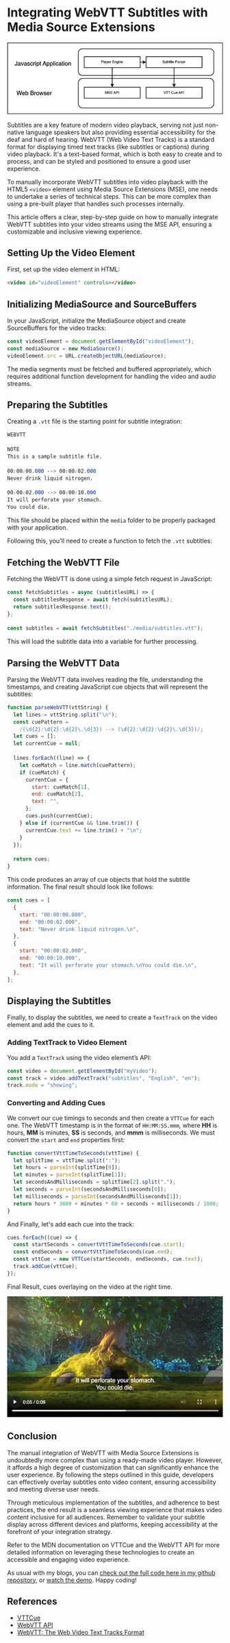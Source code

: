 # Integrating WebVTT Subtitles with Media Source Extensions

![Alt text](./mse-subtitles-web-vtt/player-engine-and-web-vtt.png)

Subtitles are a key feature of modern video playback, serving not just non-native language speakers but also providing essential accessibility for the deaf and hard of hearing. WebVTT (Web Video Text Tracks) is a standard format for displaying timed text tracks (like subtitles or captions) during video playback. It's a text-based format, which is both easy to create and to process, and can be styled and positioned to ensure a good user experience.

To manually incorporate WebVTT subtitles into video playback with the HTML5 `<video>` element using Media Source Extensions (MSE), one needs to undertake a series of technical steps. This can be more complex than using a pre-built player that handles such processes internally.

This article offers a clear, step-by-step guide on how to manually integrate WebVTT subtitles into your video streams using the MSE API, ensuring a customizable and inclusive viewing experience.

## Setting Up the Video Element

First, set up the video element in HTML:

```html
<video id="videoElement" controls></video>
```

## Initializing MediaSource and SourceBuffers

In your JavaScript, initialize the MediaSource object and create SourceBuffers for the video tracks:

```javascript
const videoElement = document.getElementById("videoElement");
const mediaSource = new MediaSource();
videoElement.src = URL.createObjectURL(mediaSource);
```

The media segments must be fetched and buffered appropriately, which requires additional function development for handling the video and audio streams.

## Preparing the Subtitles

Creating a `.vtt` file is the starting point for subtitle integration:

```css
WEBVTT

NOTE
This is a sample subtitle file.

00:00:00.000 --> 00:00:02.000
Never drink liquid nitrogen.

00:00:02.000 --> 00:00:10.000
It will perforate your stomach.
You could die.
```

This file should be placed within the `media` folder to be properly packaged with your application.

Following this, you'll need to create a function to fetch the `.vtt` subtitles:

## Fetching the WebVTT File

Fetching the WebVTT is done using a simple fetch request in JavaScript:

```javascript
const fetchSubtitles = async (subtitlesURL) => {
  const subtitlesResponse = await fetch(subtitlesURL);
  return subtitlesResponse.text();
};

const subtitles = await fetchSubtitles("./media/subtitles.vtt");
```

This will load the subtitle data into a variable for further processing.

## Parsing the WebVTT Data

Parsing the WebVTT data involves reading the file, understanding the timestamps, and creating JavaScript cue objects that will represent the subtitles:

```javascript
function parseWebVTT(vttString) {
  let lines = vttString.split("\n");
  const cuePattern =
    /(\d{2}:\d{2}:\d{2}\.\d{3}) --> (\d{2}:\d{2}:\d{2}\.\d{3})/;
  let cues = [];
  let currentCue = null;

  lines.forEach((line) => {
    let cueMatch = line.match(cuePattern);
    if (cueMatch) {
      currentCue = {
        start: cueMatch[1],
        end: cueMatch[2],
        text: "",
      };
      cues.push(currentCue);
    } else if (currentCue && line.trim()) {
      currentCue.text += line.trim() + "\n";
    }
  });

  return cues;
}
```

This code produces an array of cue objects that hold the subtitle information. The final result should look like follows:

```javascript
const cues = [
  {
    start: "00:00:00.000",
    end: "00:00:02.000",
    text: "Never drink liquid nitrogen.\n",
  },
  {
    start: "00:00:02.000",
    end: "00:00:10.000",
    text: "It will perforate your stomach.\nYou could die.\n",
  },
];
```

## Displaying the Subtitles

Finally, to display the subtitles, we need to create a `TextTrack` on the video element and add the cues to it.

### Adding TextTrack to Video Element

You add a `TextTrack` using the video element’s API:

```javascript
const video = document.getElementById("myVideo");
const track = video.addTextTrack("subtitles", "English", "en");
track.mode = "showing";
```

### Converting and Adding Cues

We convert our cue timings to seconds and then create a `VTTCue` for each one. The WebVTT timestamp is in the format of `HH:MM:SS.mmm`, where **HH** is hours, **MM** is minutes, **SS** is seconds, and **mmm** is milliseconds. We must convert the `start` and `end` properties first:

```javascript
function convertVttTimeToSeconds(vttTime) {
  let splitTime = vttTime.split(":");
  let hours = parseInt(splitTime[0]);
  let minutes = parseInt(splitTime[1]);
  let secondsAndMilliseconds = splitTime[2].split(".");
  let seconds = parseInt(secondsAndMilliseconds[0]);
  let milliseconds = parseInt(secondsAndMilliseconds[1]);
  return hours * 3600 + minutes * 60 + seconds + milliseconds / 1000;
}
```

And Finally, let's add each cue into the track:

```javascript
cues.forEach((cue) => {
  const startSeconds = convertVttTimeToSeconds(cue.start);
  const endSeconds = convertVttTimeToSeconds(cue.end);
  const vttCue = new VTTCue(startSeconds, endSeconds, cue.text);
  track.addCue(vttCue);
});
```

Final Result, cues overlaying on the video at the right time.

![Alt text](./mse-subtitles-web-vtt/final-result.png)

## Conclusion

The manual integration of WebVTT with Media Source Extensions is undoubtedly more complex than using a ready-made video player. However, it affords a high degree of customization that can significantly enhance the user experience. By following the steps outlined in this guide, developers can effectively overlay subtitles onto video content, ensuring accessibility and meeting diverse user needs.

Through meticulous implementation of the subtitles, and adherence to best practices, the end result is a seamless viewing experience that makes video content inclusive for all audiences. Remember to validate your subtitle display across different devices and platforms, keeping accessibility at the forefront of your integration strategy.

Refer to the MDN documentation on VTTCue and the WebVTT API for more detailed information on leveraging these technologies to create an accessible and engaging video experience.

As usual with my blogs, you can [check out the full code here in my github repository](https://github.com/viktorvasylkovskyi/mse-with-web-vtt), or [watch the demo](https://viktorvasylkovskyi.github.io/mse-with-web-vtt/). Happy coding!

## References

- [VTTCue](https://developer.mozilla.org/en-US/docs/Web/API/VTTCue)
- [WebVTT API](https://developer.mozilla.org/en-US/docs/Web/API/WebVTT_API)
- [WebVTT: The Web Video Text Tracks Format](https://www.w3.org/TR/webvtt1/)
